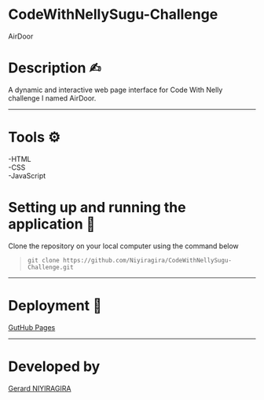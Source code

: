 # CodeWithNellySugu-Challenge
AirDoor

# Description ✍︎

A dynamic and interactive web page interface for Code With Nelly challenge I named AirDoor.

---

# Tools ⚙︎
-HTML</br>
-CSS </br>
-JavaScript</br>

# Setting up and running the application 🔧

Clone the repository on your local computer using the command below

> `git clone https://github.com/Niyiragira/CodeWithNellySugu-Challenge.git`

---

# Deployment 🚀

[GutHub Pages](https://niyiragira.github.io/CodeWithNellySugu-Challenge/)

---

# Developed by
 [Gerard NIYIRAGIRA](https://github.com/Niyiragira)

